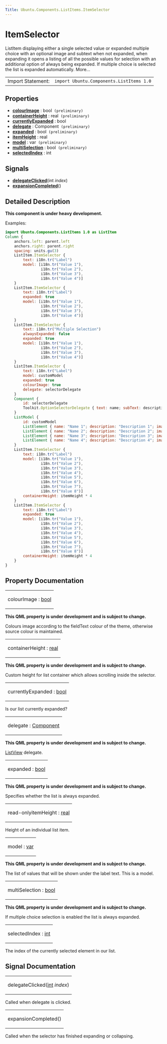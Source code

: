 ```yaml
---
Title: Ubuntu.Components.ListItems.ItemSelector
---
```

        
ItemSelector
============

<span class="subtitle"></span>
ListItem displaying either a single selected value or expanded multiple choice with an optional image and subtext when not expanded, when expanding it opens a listing of all the possible values for selection with an additional option of always being expanded. If multiple choice is selected the list is expanded automatically. More...

|                   |                                          |
|-------------------|------------------------------------------|
| Import Statement: | `import Ubuntu.Components.ListItems 1.0` |

<span id="properties"></span>
Properties
----------

-   ****[colourImage](#colourImage-prop)**** : bool` (preliminary)`
-   ****[containerHeight](#containerHeight-prop)**** : real` (preliminary)`
-   ****[currentlyExpanded](#currentlyExpanded-prop)**** : bool
-   ****[delegate](#delegate-prop)**** : Component` (preliminary)`
-   ****[expanded](#expanded-prop)**** : bool` (preliminary)`
-   ****[itemHeight](#itemHeight-prop)**** : real
-   ****[model](#model-prop)**** : var` (preliminary)`
-   ****[multiSelection](#multiSelection-prop)**** : bool` (preliminary)`
-   ****[selectedIndex](#selectedIndex-prop)**** : int

<span id="signals"></span>
Signals
-------

-   ****[delegateClicked](#delegateClicked-signal)****(int *index*)
-   ****[expansionCompleted](#expansionCompleted-signal)****()

<span id="details"></span>
Detailed Description
--------------------

**This component is under heavy development.**

Examples:

``` qml
import Ubuntu.Components.ListItems 1.0 as ListItem
Column {
    anchors.left: parent.left
    anchors.right: parent.right
    spacing: units.gu(3)
    ListItem.ItemSelector {
        text: i18n.tr("Label")
        model: [i18n.tr("Value 1"),
                i18n.tr("Value 2"),
                i18n.tr("Value 3"),
                i18n.tr("Value 4")]
    }
    ListItem.ItemSelector {
        text: i18n.tr("Label")
        expanded: true
        model: [i18n.tr("Value 1"),
                i18n.tr("Value 2"),
                i18n.tr("Value 3"),
                i18n.tr("Value 4")]
    }
    ListItem.ItemSelector {
        text: i18n.tr("Multiple Selection")
        alwaysExpanded: false
        expanded: true
        model: [i18n.tr("Value 1"),
                i18n.tr("Value 2"),
                i18n.tr("Value 3"),
                i18n.tr("Value 4")]
    }
    ListItem.ItemSelector {
        text: i18n.tr("Label")
        model: customModel
        expanded: true
        colourImage: true
        delegate: selectorDelegate
    }
    Component {
        id: selectorDelegate
        Toolkit.OptionSelectorDelegate { text: name; subText: description; iconSource: image }
    }
    ListModel {
        id: customModel
        ListElement { name: "Name 1"; description: "Description 1"; image: "images.png" }
        ListElement { name: "Name 2"; description: "Description 2"; image: "images.png" }
        ListElement { name: "Name 3"; description: "Description 3"; image: "images.png" }
        ListElement { name: "Name 4"; description: "Description 4"; image: "images.png" }
    }
    ListItem.ItemSelector {
        text: i18n.tr("Label")
        model: [i18n.tr("Value 1"),
                i18n.tr("Value 2"),
                i18n.tr("Value 3"),
                i18n.tr("Value 4"),
                i18n.tr("Value 5"),
                i18n.tr("Value 6"),
                i18n.tr("Value 7"),
                i18n.tr("Value 8")]
        containerHeight: itemHeight * 4
    }
    ListItem.ItemSelector {
        text: i18n.tr("Label")
        expanded: true
        model: [i18n.tr("Value 1"),
                i18n.tr("Value 2"),
                i18n.tr("Value 3"),
                i18n.tr("Value 4"),
                i18n.tr("Value 5"),
                i18n.tr("Value 6"),
                i18n.tr("Value 7"),
                i18n.tr("Value 8")]
        containerHeight: itemHeight * 4
    }
}
```

Property Documentation
----------------------

<table>
<colgroup>
<col width="100%" />
</colgroup>
<tbody>
<tr class="odd">
<td><p><span id="colourImage-prop"></span><span class="name">colourImage</span> : <span class="type"><a href="http://qt-project.org/doc/qt-5.3/qml-bool.html">bool</a></span></p></td>
</tr>
</tbody>
</table>

**This QML property is under development and is subject to change.**

Colours image according to the fieldText colour of the theme, otherwise source colour is maintained.

<table>
<colgroup>
<col width="100%" />
</colgroup>
<tbody>
<tr class="odd">
<td><p><span id="containerHeight-prop"></span><span class="name">containerHeight</span> : <span class="type"><a href="http://qt-project.org/doc/qt-5.3/qml-real.html">real</a></span></p></td>
</tr>
</tbody>
</table>

**This QML property is under development and is subject to change.**

Custom height for list container which allows scrolling inside the selector.

<table>
<colgroup>
<col width="100%" />
</colgroup>
<tbody>
<tr class="odd">
<td><p><span id="currentlyExpanded-prop"></span><span class="name">currentlyExpanded</span> : <span class="type"><a href="http://qt-project.org/doc/qt-5.3/qml-bool.html">bool</a></span></p></td>
</tr>
</tbody>
</table>

Is our list currently expanded?

<table>
<colgroup>
<col width="100%" />
</colgroup>
<tbody>
<tr class="odd">
<td><p><span id="delegate-prop"></span><span class="name">delegate</span> : <span class="type"><a href="QtQml.Component.md">Component</a></span></p></td>
</tr>
</tbody>
</table>

**This QML property is under development and is subject to change.**

[ListView](../QtQuick.ListView.md) delegate.

<table>
<colgroup>
<col width="100%" />
</colgroup>
<tbody>
<tr class="odd">
<td><p><span id="expanded-prop"></span><span class="name">expanded</span> : <span class="type"><a href="http://qt-project.org/doc/qt-5.3/qml-bool.html">bool</a></span></p></td>
</tr>
</tbody>
</table>

**This QML property is under development and is subject to change.**

Specifies whether the list is always expanded.

<table>
<colgroup>
<col width="100%" />
</colgroup>
<tbody>
<tr class="odd">
<td><p><span id="itemHeight-prop"></span><span class="qmlreadonly">read-only</span><span class="name">itemHeight</span> : <span class="type"><a href="http://qt-project.org/doc/qt-5.3/qml-real.html">real</a></span></p></td>
</tr>
</tbody>
</table>

Height of an individual list item.

<table>
<colgroup>
<col width="100%" />
</colgroup>
<tbody>
<tr class="odd">
<td><p><span id="model-prop"></span><span class="name">model</span> : <span class="type"><a href="http://qt-project.org/doc/qt-5.3/qml-var.html">var</a></span></p></td>
</tr>
</tbody>
</table>

**This QML property is under development and is subject to change.**

The list of values that will be shown under the label text. This is a model.

<table>
<colgroup>
<col width="100%" />
</colgroup>
<tbody>
<tr class="odd">
<td><p><span id="multiSelection-prop"></span><span class="name">multiSelection</span> : <span class="type"><a href="http://qt-project.org/doc/qt-5.3/qml-bool.html">bool</a></span></p></td>
</tr>
</tbody>
</table>

**This QML property is under development and is subject to change.**

If multiple choice selection is enabled the list is always expanded.

<table>
<colgroup>
<col width="100%" />
</colgroup>
<tbody>
<tr class="odd">
<td><p><span id="selectedIndex-prop"></span><span class="name">selectedIndex</span> : <span class="type"><a href="http://qt-project.org/doc/qt-5.3/qml-int.html">int</a></span></p></td>
</tr>
</tbody>
</table>

The index of the currently selected element in our list.

Signal Documentation
--------------------

<table>
<colgroup>
<col width="100%" />
</colgroup>
<tbody>
<tr class="odd">
<td><p><span id="delegateClicked-signal"></span><span class="name">delegateClicked</span>(<span class="type"><a href="http://qt-project.org/doc/qt-5.3/qml-int.html">int</a></span> <em>index</em>)</p></td>
</tr>
</tbody>
</table>

Called when delegate is clicked.

<table>
<colgroup>
<col width="100%" />
</colgroup>
<tbody>
<tr class="odd">
<td><p><span id="expansionCompleted-signal"></span><span class="name">expansionCompleted</span>()</p></td>
</tr>
</tbody>
</table>

Called when the selector has finished expanding or collapsing.

